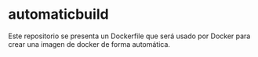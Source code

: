 # automaticbuild

Este repositorio se presenta un Dockerfile que será usado por Docker para crear una imagen de docker de forma automática.
